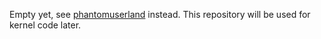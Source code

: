 Empty yet, see [phantomuserland](http://code.google.com/p/phantomuserland/) instead. This repository will be used for kernel code later.